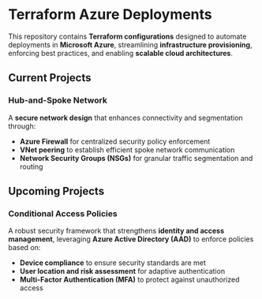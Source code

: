 # Terraform Azure Deployments  

This repository contains **Terraform configurations** designed to automate deployments in **Microsoft Azure**, streamlining **infrastructure provisioning**, enforcing best practices, and enabling **scalable cloud architectures**.

## Current Projects  

### Hub-and-Spoke Network  
A **secure network design** that enhances connectivity and segmentation through:  
- **Azure Firewall** for centralized security policy enforcement  
- **VNet peering** to establish efficient spoke network communication  
- **Network Security Groups (NSGs)** for granular traffic segmentation and routing  

## Upcoming Projects  

### Conditional Access Policies  
A robust security framework that strengthens **identity and access management**, leveraging **Azure Active Directory (AAD)** to enforce policies based on:  
- **Device compliance** to ensure security standards are met  
- **User location and risk assessment** for adaptive authentication  
- **Multi-Factor Authentication (MFA)** to protect against unauthorized access  